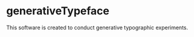 generativeTypeface
==================

This software is created to conduct generative typographic experiments.
